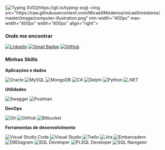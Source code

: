 

[![Typing SVG](https://readme-typing-svg.demolab.com?font=Poppins&pause=1000&color=FFFFFF&center=true&random=false&width=435&lines=Ol%C3%A1%2C+me+chamo+Levi.;Bem-vindo(a)+ao+meu+perfil!)](https://git.io/typing-svg)
<img src="https://raw.githubusercontent.com/MicaelliMedeiros/micaellimedeiros/master/image/computer-illustration.png" min-width="400px" max-width="400px" width="400px" align="right">
<h3>Onde me encontrar</h3>

[![Linkedin](https://img.shields.io/badge/-gleidsonlevi-blue?style=flat-square&logo=Linkedin&logoColor=white&link=https://www.linkedin.com/in/gleidsonlevi/)](https://www.linkedin.com/in/gleidsonlevi/)
[![Gmail Badge](https://img.shields.io/badge/-gleidsonlevism@gmail.com-EA4335?style=flat-square&logo=Gmail&logoColor=white&link=mailto:gleidsonlevism@gmail.com)](mailto:gleidsonlevism@gmail.com)
[![GitHub](https://img.shields.io/github/followers/levisql?label=follow&style=social)](https://github.com/levisql)
<br>

  <h3>Minhas Skills</h3>

**Aplicações e dados**

![Oracle](https://img.shields.io/badge/-Oracle-333333?style=flat&logo=oracle&logoColor=F80000)
![MySQL](https://img.shields.io/badge/-MySQL-333333?style=flat&logo=mysql&logoColor=4479A1)
![MongoDB](https://img.shields.io/badge/-MongoDB-333333?style=flat&logo=mongodb&logoColor=47A248)
![C#](https://img.shields.io/badge/-C_Sharp-333333?style=flat&logo=csharp&logoColor=512BD4)
![Delphi](https://img.shields.io/badge/-Delphi-333333?style=flat&logo=delphi&logoColor=E62431)
![Python](https://img.shields.io/badge/-Python-333333?style=flat&logo=python&logoColor=3776AB)
![.NET](https://img.shields.io/badge/-.NET-333333?style=flat&logo=dotnet&logoColor=512BD4)

**Utilidades**

![Swagger](https://img.shields.io/badge/-Swagger-333333?style=flat&logo=swagger)
![Postman](https://img.shields.io/badge/-Postman-333333?style=flat&logo=postman)

**DevOps**

![Git](https://img.shields.io/badge/-Git-333333?style=flat&logo=git)
![GitHub](https://img.shields.io/badge/-GitHub-333333?style=flat&logo=github)
![Bitbucket](https://img.shields.io/badge/-Bitbucket-333333?style=flat&logo=bitbucket)

**Ferramentas de desenvolvimento**

![Visual Studio Code](https://img.shields.io/badge/-Visual%20Studio%20Code-333333?style=flat&logo=visual-studio-code&logoColor=007ACC)
![Visual Studio](https://img.shields.io/badge/-Visual%20Studio-333333?style=flat&logo=visualstudio&logoColor=5C2D91)
![Trello](https://img.shields.io/badge/-Trello-333333?style=flat&logo=trello&logoColor=0052CC)
![Jira](https://img.shields.io/badge/-Jira-333333?style=flat&logo=jira&logoColor=0052CC)
![Embarcadero](https://img.shields.io/badge/-Embarcadero-333333?style=flat&logo=embarcadero&logoColor=ED1F35)
![DBDiagram](https://img.shields.io/badge/-DBDiagram-333333?style=flat&logo=diagramsdotnet&logoColor=F08705)
![SQL Developer](https://img.shields.io/badge/SQL_Developer-333333?style=flat)
![PLSQL Developer](https://img.shields.io/badge/PLSQL_Developer-333333?style=flat)
![SQL Navigator](https://img.shields.io/badge/SQL_Navigator-333333?style=flat&logo=sqlnavigator)


</br>
